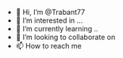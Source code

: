 - 👋 Hi, I’m @Trabant77
- 👀 I’m interested in ...
- 🌱 I’m currently learning ..
- 💞️ I’m looking to collaborate on 
- 📫 How to reach me
